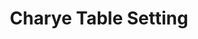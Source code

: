 ---
path: "/table"
title: "Charye Table Setting"
tagline: "Where to place food and drink on the table"
side: false
---